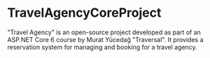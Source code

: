 # TravelAgencyCoreProject
"Travel Agency" is an open-source project developed as part of an ASP.NET Core 6 course by Murat Yücedağ "Traversal". It provides a reservation system for managing and booking for a travel agency.
